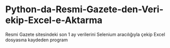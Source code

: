 # Python-da-Resmi-Gazete-den-Veri-ekip-Excel-e-Aktarma
Resmi Gazete sitesindeki son 1 ay verilerini Selenium aracılığıyla çekip Excel dosyasına kaydeden program
